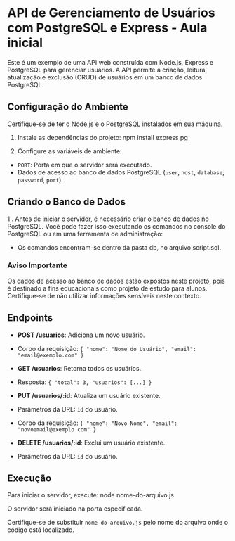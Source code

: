 # API de Gerenciamento de Usuários com PostgreSQL e Express - Aula inicial

Este é um exemplo de uma API web construída com Node.js, Express e PostgreSQL para gerenciar usuários. A API permite a criação, leitura, atualização e exclusão (CRUD) de usuários em um banco de dados PostgreSQL.

## Configuração do Ambiente

Certifique-se de ter o Node.js e o PostgreSQL instalados em sua máquina.

1. Instale as dependências do projeto:
npm install express pg


2. Configure as variáveis de ambiente:
- `PORT`: Porta em que o servidor será executado.
- Dados de acesso ao banco de dados PostgreSQL (`user`, `host`, `database`, `password`, `port`).

## Criando o Banco de Dados

1 . Antes de iniciar o servidor, é necessário criar o banco de dados no PostgreSQL. Você pode fazer isso executando os comandos no console do PostgreSQL ou em uma ferramenta de administração:
- Os comandos encontram-se dentro da pasta db, no arquivo script.sql.

### Aviso Importante

Os dados de acesso ao banco de dados estão expostos neste projeto, pois é destinado a fins educacionais como projeto de estudo para alunos. Certifique-se de não utilizar informações sensíveis neste contexto.

## Endpoints

- **POST /usuarios**: Adiciona um novo usuário.
- Corpo da requisição: `{ "nome": "Nome do Usuário", "email": "email@exemplo.com" }`

- **GET /usuarios**: Retorna todos os usuários.
- Resposta: `{ "total": 3, "usuarios": [...] }`

- **PUT /usuarios/:id**: Atualiza um usuário existente.
- Parâmetros da URL: `id` do usuário.
- Corpo da requisição: `{ "nome": "Novo Nome", "email": "novoemail@exemplo.com" }`

- **DELETE /usuarios/:id**: Exclui um usuário existente.
- Parâmetros da URL: `id` do usuário.

## Execução

Para iniciar o servidor, execute:
node nome-do-arquivo.js


O servidor será iniciado na porta especificada.

Certifique-se de substituir `nome-do-arquivo.js` pelo nome do arquivo onde o código está localizado.

